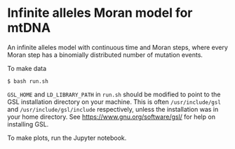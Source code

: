 # Infinite alleles Moran model for mtDNA

An infinite alleles model with continuous time and Moran steps, where every Moran step has a binomially distributed number of mutation events.

To make data

`$ bash run.sh`

`GSL_HOME` and `LD_LIBRARY_PATH` in `run.sh` should be modified to point to the GSL installation directory on your machine. This is often `/usr/include/gsl` and `/usr/include/gsl/include` respectively, unless the installation was in your home directory. See https://www.gnu.org/software/gsl/ for help on installing GSL.

To make plots, run the Jupyter notebook.